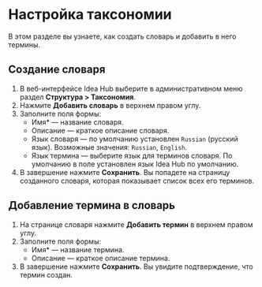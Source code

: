 # Настройка таксономии

В этом разделе вы узнаете, как создать словарь и добавить в него термины.



## Создание словаря

1. В веб-интерфейсе Idea Hub выберите в административном меню раздел **Структура > Таксономия**.
1. Нажмите **Добавить словарь** в верхнем правом углу.
1. Заполните поля формы:
   * Имя\* — название словаря.
   * Описание — краткое описание словаря.
   * Язык словаря — по умолчанию установлен `Russian` (русский язык). Возможные значения: `Russian`, `English`.
   * Язык термина — выберите язык для терминов словаря. По умолчанию в поле установлен язык Idea Hub по умолчанию.
1. В завершение нажмите **Сохранить**. Вы попадете на страницу созданного словаря, которая показывает список всех его терминов.

## Добавление термина в словарь

1. На странице словаря нажмите **Добавить термин** в верхнем правом углу.
1. Заполните поля формы:
   * Имя\* — название термина.
   * Описание — краткое описание термина.
1. В завершение нажмите **Сохранить**. Вы увидите подтверждение, что термин создан.
